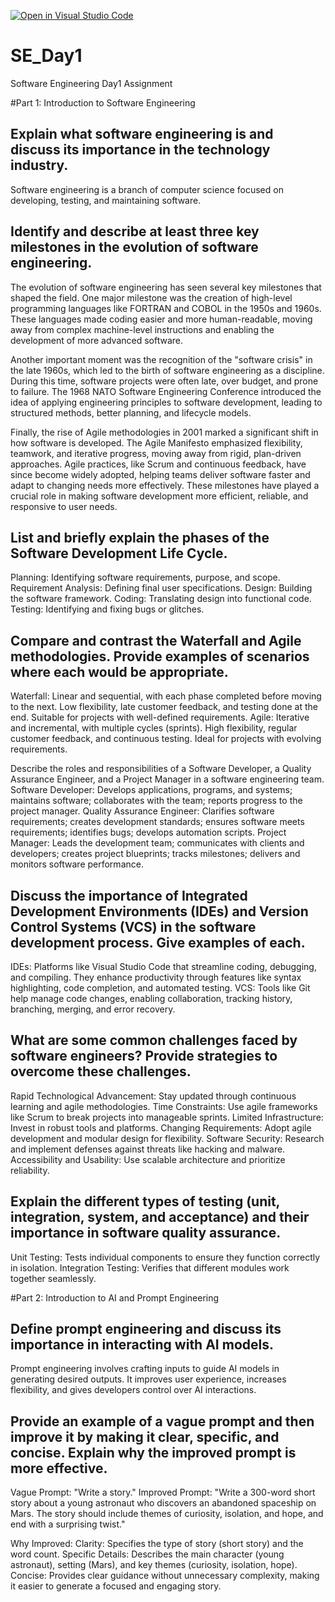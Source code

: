 [![Open in Visual Studio Code](https://classroom.github.com/assets/open-in-vscode-2e0aaae1b6195c2367325f4f02e2d04e9abb55f0b24a779b69b11b9e10269abc.svg)](https://classroom.github.com/online_ide?assignment_repo_id=18661262&assignment_repo_type=AssignmentRepo)

# SE_Day1
Software Engineering Day1 Assignment


#Part 1: Introduction to Software Engineering

## Explain what software engineering is and discuss its importance in the technology industry.
  Software engineering is a branch of computer science focused on developing, testing, and maintaining software.

## Identify and describe at least three key milestones in the evolution of software engineering.
  The evolution of software engineering has seen several key milestones that shaped the field. One major milestone was the creation of high-level
  programming languages like FORTRAN and COBOL in the 1950s and 1960s. These languages made coding easier and more human-readable, moving away from
  complex machine-level instructions and enabling the development of more advanced software.

  Another important moment was the recognition of the "software crisis" in the late 1960s, which led to the birth of software engineering as a discipline. 
  During this time, software projects were often late, over budget, and prone to failure. The 1968 NATO Software Engineering Conference introduced the idea 
  of applying engineering principles to software development, leading to structured methods, better planning, and lifecycle models.

  Finally, the rise of Agile methodologies in 2001 marked a significant shift in how software is developed. The Agile Manifesto emphasized flexibility, teamwork, 
  and iterative progress, moving away from rigid, plan-driven approaches. Agile practices, like Scrum and continuous feedback, have since become widely adopted, 
  helping teams deliver software faster and adapt to changing needs more effectively. These milestones have played a crucial role in making software development 
  more efficient, reliable, and responsive to user needs.

## List and briefly explain the phases of the Software Development Life Cycle.
  Planning: Identifying software requirements, purpose, and scope.
  Requirement Analysis: Defining final user specifications.
  Design: Building the software framework.
  Coding: Translating design into functional code.
  Testing: Identifying and fixing bugs or glitches.

## Compare and contrast the Waterfall and Agile methodologies. Provide examples of scenarios where each would be appropriate.
  Waterfall: Linear and sequential, with each phase completed before moving to the next. Low flexibility, late customer feedback, and testing done at the end. Suitable 
            for projects with well-defined requirements.
  Agile: Iterative and incremental, with multiple cycles (sprints). High flexibility, regular customer feedback, and continuous testing. Ideal for projects with evolving 
          requirements.

Describe the roles and responsibilities of a Software Developer, a Quality Assurance Engineer, and a Project Manager in a software engineering team.
  Software Developer: Develops applications, programs, and systems; maintains software; collaborates with the team; reports progress to the project manager.
  Quality Assurance Engineer: Clarifies software requirements; creates development standards; ensures software meets requirements; identifies bugs; develops automation 
                              scripts.
  Project Manager: Leads the development team; communicates with clients and developers; creates project blueprints; tracks milestones; delivers and monitors software 
                              performance.

## Discuss the importance of Integrated Development Environments (IDEs) and Version Control Systems (VCS) in the software development process. Give examples of each.
  IDEs: Platforms like Visual Studio Code that streamline coding, debugging, and compiling. They enhance productivity through features like syntax highlighting, code 
        completion, and automated testing.
  VCS: Tools like Git help manage code changes, enabling collaboration, tracking history, branching, merging, and error recovery.

## What are some common challenges faced by software engineers? Provide strategies to overcome these challenges.
  Rapid Technological Advancement: Stay updated through continuous learning and agile methodologies.
  Time Constraints: Use agile frameworks like Scrum to break projects into manageable sprints.
  Limited Infrastructure: Invest in robust tools and platforms.
  Changing Requirements: Adopt agile development and modular design for flexibility.
  Software Security: Research and implement defenses against threats like hacking and malware.
  Accessibility and Usability: Use scalable architecture and prioritize reliability.


## Explain the different types of testing (unit, integration, system, and acceptance) and their importance in software quality assurance.
  Unit Testing: Tests individual components to ensure they function correctly in isolation.
  Integration Testing: Verifies that different modules work together seamlessly.

#Part 2: Introduction to AI and Prompt Engineering


## Define prompt engineering and discuss its importance in interacting with AI models.
  Prompt engineering involves crafting inputs to guide AI models in generating desired outputs. It improves user experience, increases flexibility, and gives developers control over AI interactions.

## Provide an example of a vague prompt and then improve it by making it clear, specific, and concise. Explain why the improved prompt is more effective.
  Vague Prompt: "Write a story."
  Improved Prompt: "Write a 300-word short story about a young astronaut who discovers an abandoned spaceship on Mars. The story should include themes of curiosity, isolation, and hope, and end with a surprising twist."
  
  Why Improved:
    Clarity: Specifies the type of story (short story) and the word count.
    Specific Details: Describes the main character (young astronaut), setting (Mars), and key themes (curiosity, isolation, hope).
    Concise: Provides clear guidance without unnecessary complexity, making it easier to generate a focused and engaging story.
